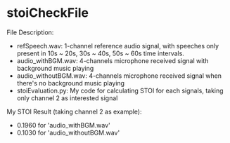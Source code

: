 # stoiCheckFile

File Description:
- refSpeech.wav: 1-channel reference audio signal, with speeches only present in 10s ~ 20s, 30s ~ 40s, 50s ~ 60s time intervals. 
- audio_withBGM.wav: 4-channels microphone received signal with background music playing
- audio_withoutBGM.wav: 4-channels microphone received signal when there's no background music playing
- stoiEvaluation.py: My code for calculating STOI for each signals, taking only channel 2 as interested signal

My STOI Result (taking channel 2 as example):
- 0.1960 for 'audio_withBGM.wav'
- 0.1030 for 'audio_withoutBGM.wav'
